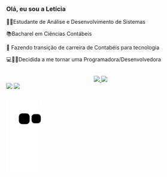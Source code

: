 ### Olá, eu sou a Letícia

👩‍🎓Estudante de Análise e Desenvolvimento de Sistemas

📚Bacharel em Ciências Contábeis

🔁 Fazendo transição de carreira de Contabéis para tecnologia

💻👩🏽Decidida a me tornar uma Programadora/Desenvolvedora

##

  <div align="center">
  <a href="https://github.com/letsle">
  <img height="180em" src="https://github-readme-stats.vercel.app/api?username=letsle&show_icons=true&theme=dracula&include_all_commits=true&count_private=true"/>
  <img height="180em" src="https://github-readme-stats.vercel.app/api/top-langs/?username=letsle&layout=compact&langs_count=7&theme=dracula"/>
</div>
  
  <div> 
  <a href = "mailto:leticiasilvaicm@gmail.com"><img src="https://img.shields.io/badge/-Gmail-%23333?style=for-the-badge&logo=gmail&logoColor=white" target="_blank"></a>
  <a href="https://www.linkedin.com/in/letícia-leão-47b183212" target="_blank"><img src="https://img.shields.io/badge/-LinkedIn-%230077B5?style=for-the-badge&logo=linkedin&logoColor=white" target="_blank"></a> 
</div>
  
 ##
  
 ![Snake animation](https://github.com/letsle/letsle/blob/output/github-contribution-grid-snake.svg)
